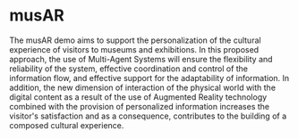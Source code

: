 # musAR

The musAR demo aims to support the personalization of the cultural experience of visitors to museums and exhibitions. 
In this proposed approach, the use of Multi-Agent Systems will ensure the flexibility and reliability of the system, effective coordination and control of the information flow, and effective support for the adaptability of information. 
In addition, the new dimension of interaction of the physical world with the digital content as a result of the use of Augmented Reality technology combined with the provision of personalized information increases the visitor's satisfaction and as a consequence, contributes to the building of a composed cultural experience.

